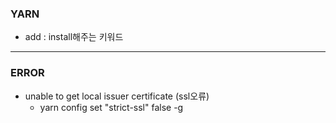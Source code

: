 ### YARN

-   add : install해주는 키워드

---

### ERROR

-   unable to get local issuer certificate (ssl오류)
    -   yarn config set "strict-ssl" false -g
